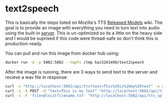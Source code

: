 # text2speech
This is basically the steps listed on Mozilla's TTS [Released Models](https://github.com/mozilla/TTS/wiki/Released-Models) wiki. The goal is to provide an image with everything you need to turn text into audio using the built-in [server](https://github.com/mozilla/TTS/tree/master/server). This is un-optimized so its a little on the heavy side and I would be suprised if this code were thread-safe so don't think this is production-ready.

You can pull and run this image from docker hub using:
~~~~bash
docker run -d -p 5002:5002 --tmpfs /tmp kai5263499/text2speech
~~~~

After the image is running, there are 3 ways to send text to the server and recieve a wav file in response:
~~~~bash
curl -s "http://localhost:5002/api/tts?text=This%20is%20my%20text" -o response.wav
curl -s -X POST -d "text=This is my text" "http://localhost:5002/api/tts" -o response.wav
curl -s -F 'file=@localfilename.txt' "http://localhost:5002/api/tts_upload" -o response.wav
~~~~
